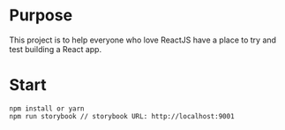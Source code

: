 # Purpose
This project is to help everyone who love ReactJS have a place to try and test building a React app.

# Start
```npm
npm install or yarn
npm run storybook // storybook URL: http://localhost:9001
```
